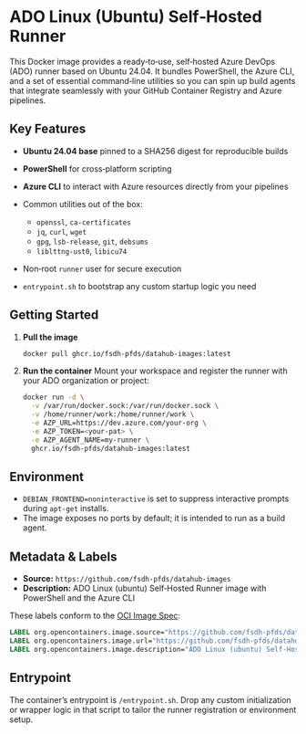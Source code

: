 # ADO Linux (Ubuntu) Self‑Hosted Runner

This Docker image provides a ready‑to‑use, self‑hosted Azure DevOps (ADO) runner based on Ubuntu 24.04. It bundles PowerShell, the Azure CLI, and a set of essential command‑line utilities so you can spin up build agents that integrate seamlessly with your GitHub Container Registry and Azure pipelines.

## Key Features

* **Ubuntu 24.04 base** pinned to a SHA256 digest for reproducible builds
* **PowerShell** for cross‑platform scripting
* **Azure CLI** to interact with Azure resources directly from your pipelines
* Common utilities out of the box:

  * `openssl`, `ca-certificates`
  * `jq`, `curl`, `wget`
  * `gpg`, `lsb-release`, `git`, `debsums`
  * `liblttng-ust0`, `libicu74`
* Non‑root `runner` user for secure execution
* `entrypoint.sh` to bootstrap any custom startup logic you need

## Getting Started

1. **Pull the image**

   ```bash
   docker pull ghcr.io/fsdh-pfds/datahub-images:latest
   ```
2. **Run the container**
   Mount your workspace and register the runner with your ADO organization or project:

   ```bash
   docker run -d \
     -v /var/run/docker.sock:/var/run/docker.sock \
     -v /home/runner/work:/home/runner/work \
     -e AZP_URL=https://dev.azure.com/your-org \
     -e AZP_TOKEN=<your-pat> \
     -e AZP_AGENT_NAME=my-runner \
     ghcr.io/fsdh-pfds/datahub-images:latest
   ```

## Environment

* `DEBIAN_FRONTEND=noninteractive` is set to suppress interactive prompts during `apt-get` installs.
* The image exposes no ports by default; it is intended to run as a build agent.

## Metadata & Labels

* **Source:** `https://github.com/fsdh-pfds/datahub-images`
* **Description:** ADO Linux (ubuntu) Self‑Hosted Runner image with PowerShell and the Azure CLI

These labels conform to the [OCI Image Spec](https://github.com/opencontainers/image-spec):

```dockerfile
LABEL org.opencontainers.image.source="https://github.com/fsdh-pfds/datahub-images"
LABEL org.opencontainers.image.url="https://github.com/fsdh-pfds/datahub-images/blob/main/README.md"
LABEL org.opencontainers.image.description="ADO Linux (ubuntu) Self‑Hosted Runner image with PowerShell and the Azure CLI"
```

## Entrypoint

The container’s entrypoint is `/entrypoint.sh`. Drop any custom initialization or wrapper logic in that script to tailor the runner registration or environment setup.
